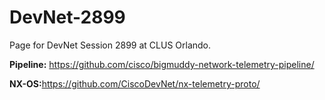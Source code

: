 # DevNet-2899


Page for DevNet Session 2899 at CLUS Orlando. 

<b>Pipeline:</b> <https://github.com/cisco/bigmuddy-network-telemetry-pipeline/>

<b>NX-OS:</b><https://github.com/CiscoDevNet/nx-telemetry-proto/>


